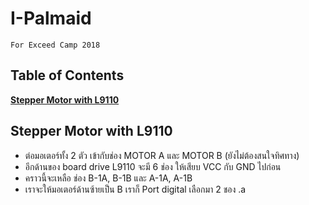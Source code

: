 # I-Palmaid
  
    For Exceed Camp 2018


## Table of Contents
**[Stepper Motor with L9110](#stepper-motor-with-l9110)**<br>

## Stepper Motor with L9110

* ต่อมอเตอร์ทั้ง 2 ตัว เข้ากับช่อง MOTOR A และ MOTOR B (ยังไม่ต้องสนใจทิศทาง)
* อีกด้านของ board drive L9110 จะมี 6 ช่อง ให้เสียบ VCC กับ GND ไปก่อน 
* คราวนี้จะเหลือ ช่อง B-1A, B-1B และ A-1A, A-1B
* เราจะให้มอเตอร์ด้านซ้ายเป็น B เราก็ Port digital เลือกมา 2 ชอง .a 

